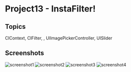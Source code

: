 # Project13 - InstaFilter! 

## Topics
CIContext, CIFilter, , UIImagePickerController, UISlider

## Screenshots
![screenshot1](https://github.com/khumargirdhar/100DaysOfSwift/blob/main/17-Project13/Screenshots/P13-01.png)
![screenshot2](https://github.com/khumargirdhar/100DaysOfSwift/blob/main/17-Project13/Screenshots/P13-02.png)
![screenshot3](https://github.com/khumargirdhar/100DaysOfSwift/blob/main/17-Project13/Screenshots/P13-03.png)
![screenshot4](https://github.com/khumargirdhar/100DaysOfSwift/blob/main/17-Project13/Screenshots/P13-04.png)